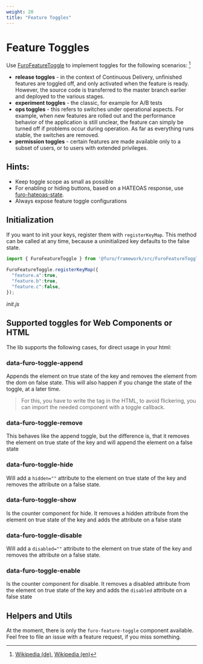 ```yaml
---
weight: 20
title: "Feature Toggles"
---
```


# Feature Toggles

Use [FuroFeatureToggle](/docs/modules/furo-framework/FuroFeatureToggle/) to implement toggles for the following scenarios:   [^1]

- **release toggles** - in the context of Continuous Delivery, unfinished features are toggled off, and only activated when the feature is ready. However, the source code is transferred to the master branch earlier and deployed to the various stages. 
- **experiment toggles** - the classic, for example for A/B tests 
- **ops toggles** - this refers to switches under operational aspects. For example, when new features are rolled out and the performance behavior of the application is still unclear, the feature can simply be turned off if problems occur during operation. As far as everything runs stable, the switches are removed.
- **permission toggles** - certain features are made available only to a subset of users, or to users with extended privileges.

## Hints:
- Keep toggle scope as small as possible
- For enabling or hiding buttons, based on a HATEOAS response, use [furo-hateoas-state](/docs/modules/furo-data/furo-hateoas-state/).
- Always expose feature toggle configurations



## Initialization
If you want to init your keys, register them with `registerKeyMap`.
This method can be called at any time, because a uninitialized key defaults to the false state.


```js
import { FuroFeatureToggle } from '@furo/framework/src/FuroFeatureToggler/FuroFeatureToggle.js';
  
FuroFeatureToggle.registerKeyMap({
  "feature.a":true,
  "feature.b":true,
  "feature.c":false,
});
```
*init.js*

## Supported toggles for Web Components or HTML
The lib supports the following cases, for direct usage in your html:

### data-furo-toggle-append
Appends the element on true state of the key and removes the element from the dom on false state.
This will also happen if you change the state of the toggle, at a later time.

> For this, you have to write the tag in the HTML, to avoid flickering, 
> you can import the needed component with a toggle callback.


### data-furo-toggle-remove
This behaves like the append toggle, but the difference is, that it
removes the element on true state of the key and will append the element on a false state

### data-furo-toggle-hide 
Will add a `hidden=""`  attribute to the element on true state of the key
and removes the attribute on a false state.

### data-furo-toggle-show
Is the counter component for hide. It removes a hidden attribute from the element on true state of the key and adds the attribute on a false state

### data-furo-toggle-disable
Will add a `disabled=""`  attribute to the element on true state of the key and removes the attribute on a false state.

### data-furo-toggle-enable
Is the counter component for disable. It removes a disabled attribute from the element on true state of the key and adds the `disabled` attribute on a false state



## Helpers and Utils
At the moment, there is only the `furo-feature-toggle` component available. 
Feel free to file an issue with a feature request, if you miss something.


[^1]: [Wikipedia (de)](https://de.wikipedia.org/wiki/Feature_Toggle), [Wikipedia (en)](https://en.wikipedia.org/wiki/Feature_toggle)
